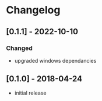 # Changelog
## [0.1.1] - 2022-10-10
### Changed
- upgraded windows dependancies

## [0.1.0] - 2018-04-24
- initial release